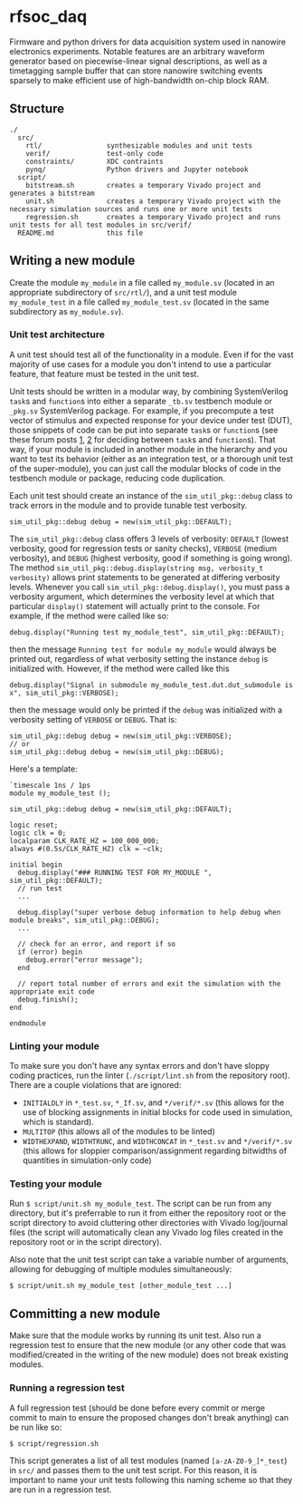 # rfsoc_daq

Firmware and python drivers for data acquisition system used in nanowire electronics experiments.
Notable features are an arbitrary waveform generator based on piecewise-linear signal descriptions, as well as a timetagging sample buffer that can store nanowire switching events sparsely to make efficient use of high-bandwidth on-chip block RAM.

## Structure

```
./
  src/
    rtl/                synthesizable modules and unit tests
    verif/              test-only code
    constraints/        XDC contraints
    pynq/               Python drivers and Jupyter notebook
  script/
    bitstream.sh        creates a temporary Vivado project and generates a bitstream
    unit.sh             creates a temporary Vivado project with the necessary simulation sources and runs one or more unit tests
    regression.sh       creates a temporary Vivado project and runs unit tests for all test modules in src/verif/
  README.md             this file
```
## Writing a new module

Create the module `my_module` in a file called `my_module.sv` (located in an appropriate subdirectory of `src/rtl/`), and a unit test module `my_module_test` in a file called `my_module_test.sv` (located in the same subdirectory as `my_module.sv`).

### Unit test architecture

A unit test should test all of the functionality in a module. Even if for the vast majority of use cases for a module you don't intend to use a particular feature, that feature must be tested in the unit test.

Unit tests should be written in a modular way, by combining SystemVerilog `task`s and `function`s into either a separate `_tb.sv` testbench module or `_pkg.sv` SystemVerilog package.
For example, if you precompute a test vector of stimulus and expected response for your device under test (DUT), those snippets of code can be put into separate `task`s or `function`s (see these forum posts [1](https://verificationacademy.com/forums/t/task-vs-function/32019), [2](https://www.reddit.com/r/FPGA/comments/pvz4m8/when_to_use_a_function_vs_a_task/) for deciding between `task`s and `function`s).
That way, if your module is included in another module in the hierarchy and you want to test its behavior (either as an integration test, or a thorough unit test of the super-module), you can just call the modular blocks of code in the testbench module or package, reducing code duplication.

Each unit test should create an instance of the `sim_util_pkg::debug` class to track errors in the module and to provide tunable test verbosity.

```
sim_util_pkg::debug debug = new(sim_util_pkg::DEFAULT);
```

The `sim_util_pkg::debug` class offers 3 levels of verbosity: `DEFAULT` (lowest verbosity, good for regression tests or sanity checks), `VERBOSE` (medium verbosity), and `DEBUG` (highest verbosity, good if something is going wrong).
The method `sim_util_pkg::debug.display(string msg, verbosity_t verbosity)` allows print statements to be generated at differing verbosity levels.
Whenever you call `sim_util_pkg::debug.display()`, you must pass a verbosity argument, which determines the verbosity level at which that particular `display()` statement will actually print to the console.
For example, if the method were called like so:

```
debug.display("Running test my_module_test", sim_util_pkg::DEFAULT);
```

then the message `Running test for module my_module` would always be printed out, regardless of what verbosity setting the instance `debug` is initialized with.
However, if the method were called like this

```
debug.display("Signal in submodule my_module_test.dut.dut_submodule is x", sim_util_pkg::VERBOSE);
```

then the message would only be printed if the `debug` was initialized with a verbosity setting of `VERBOSE` or `DEBUG`.
That is:

```
sim_util_pkg::debug debug = new(sim_util_pkg::VERBOSE);
// or
sim_util_pkg::debug debug = new(sim_util_pkg::DEBUG);
```

Here's a template:
```
`timescale 1ns / 1ps
module my_module_test ();

sim_util_pkg::debug debug = new(sim_util_pkg::DEFAULT);

logic reset;
logic clk = 0;
localparam CLK_RATE_HZ = 100_000_000;
always #(0.5s/CLK_RATE_HZ) clk = ~clk;

initial begin
  debug.display("### RUNNING TEST FOR MY_MODULE ", sim_util_pkg::DEFAULT);
  // run test
  ...

  debug.display("super verbose debug information to help debug when module breaks", sim_util_pkg::DEBUG);
  ...

  // check for an error, and report if so
  if (error) begin
    debug.error("error message");
  end

  // report total number of errors and exit the simulation with the appropriate exit code
  debug.finish();
end

endmodule
```

### Linting your module

To make sure you don't have any syntax errors and don't have sloppy coding practices, run the linter (`./script/lint.sh` from the repository root).
There are a couple violations that are ignored:
 - `INITIALDLY` in `*_test.sv`, `*_If.sv`, and `*/verif/*.sv` (this allows for the use of blocking assignments in initial blocks for code used in simulation, which is standard).
 - `MULTITOP` (this allows all of the modules to be linted)
 - `WIDTHEXPAND`, `WIDTHTRUNC`, and `WIDTHCONCAT` in `*_test.sv` and `*/verif/*.sv` (this allows for sloppier comparison/assignment regarding bitwidths of quantities in simulation-only code)


### Testing your module

Run `$ script/unit.sh my_module_test`. The script can be run from any directory, but it's preferrable to run it from either the repository root or the script directory to avoid cluttering other directories with Vivado log/journal files (the script will automatically clean any Vivado log files created in the repository root or in the script directory).

Also note that the unit test script can take a variable number of arguments, allowing for debugging of multiple modules simultaneously:

```
$ script/unit.sh my_module_test [other_module_test ...]
```

## Committing a new module

Make sure that the module works by running its unit test.
Also run a regression test to ensure that the new module (or any other code that was modified/created in the writing of the new module) does not break existing modules.

### Running a regression test

A full regression test (should be done before every commit or merge commit to main to ensure the proposed changes don't break anything) can be run like so:

```
$ script/regression.sh
```

This script generates a list of all test modules (named `[a-zA-Z0-9_]*_test`) in `src/` and passes them to the unit test script.
For this reason, it is important to name your unit tests following this naming scheme so that they are run in a regression test.
